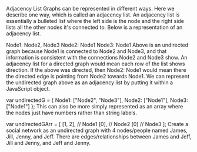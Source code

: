 Adjacency List
Graphs can be represented in different ways. Here we describe one way, which is called an adjacency list. An adjacency list is essentially a bulleted list where the left side is the node and the right side lists all the other nodes it's connected to. Below is a representation of an adjacency list.

Node1: Node2, Node3
Node2: Node1
Node3: Node1
Above is an undirected graph because Node1 is connected to Node2 and Node3, and that information is consistent with the connections Node2 and Node3 show. An adjacency list for a directed graph would mean each row of the list shows direction. If the above was directed, then Node2: Node1 would mean there the directed edge is pointing from Node2 towards Node1. We can represent the undirected graph above as an adjacency list by putting it within a JavaScript object.

var undirectedG = {
  Node1: ["Node2", "Node3"],
  Node2: ["Node1"],
  Node3: ["Node1"]
};
This can also be more simply represented as an array where the nodes just have numbers rather than string labels.

var undirectedGArr = [
  [1, 2], // Node1
  [0],    // Node2
  [0]     // Node3
];
Create a social network as an undirected graph with 4 nodes/people named James, Jill, Jenny, and Jeff. There are edges/relationships between James and Jeff, Jill and Jenny, and Jeff and Jenny.

